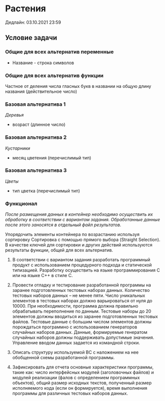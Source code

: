 # Растения
Дедлайн: 03.10.2021 23:59

## Условие задачи
### Общие для всех альтернатив переменные
* Название - строка символов
### Общие для всех альтернатив функции
Частное от деления числа гласных букв в названии на общую длину названия (действительное число)
### Базовая альтернатива 1
_Деревья_

* возраст (длинное число)
### Базовая альтернатива 2
_Кустарники_

* месяц цветения (перечислимый тип)

### Базовая альтернатива 3
_Цветы_
* тип цветка (перечислимый тип)

### Функционал
_После размещения данных в контейнер необходимо осуществить их обработку 
в соответствии с вариантом задания. 
Обработанные данные после этого заносятся в отдельный файл результатов._

Упорядочить элементы контейнера по возрастанию используя сортировку
Сортировка с помощью прямого выбора (Straight Selection).
В качестве ключей для сортировки и других действий используются
результаты функции, общей для всех альтернатив.

1. В соответствии с вариантом задания разработать программный продукт с
использованием процедурного подхода и статической типизацией.
Разработку осуществить на языке программирования C или на языке C++ в стиле C.

2. Провести отладку и тестирование разработанной программы на заранее
подготовленных тестовых наборах данных.
Количество тестовых наборов данных – не менее пяти.
Число уникальных элементов в тестовых наборах должно варьироваться от нуля до 10000.
При необходимости, программа должна правильно обрабатывать переполнение по данным.
Тестовые наборы до 20 элементов должны вводиться из заранее подготовленных тестовых файлов. Тестовые данные с большим числом элементов должны порождаться программно с использованием генераторов случайных наборов данных. Данные, формируемые генератом случайных наборов должны поддерживать допустимые значения. Управление вводом данных задается из командной строки.

3. Описать структуру используемой ВС с наложением на нее обобщенной схемы
разработанной программы.

4. Зафиксировать для отчета основные характеристики программы, такие как:
число интерфейсных модулей (заголовочных файлов) и
модулей реализации (фалов с определением программных объектов),
общий размер исходных текстов, полученный размер исполняемого кода (если он формируется),
время выполнения программы для различных тестовых наборов данных.
